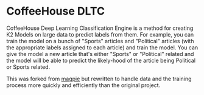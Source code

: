 # CoffeeHouse DLTC

CoffeeHouse Deep Learning Classification Engine is a method for creating K2 Models on large data
to predict labels from them. For example, you can train the model on a bunch of "Sports" articles
and "Political" articles (with the appropriate labels assigned to each article) and train the
model. You can give the model a new article that's either "Sports" or "Political" related and 
the model will be able to predict the likely-hood of the article being Political or Sports related.

This was forked from [magpie](https://github.com/inspirehep/magpie) but rewritten to handle data
and the training process more quickly and efficiently than the original project. 

 